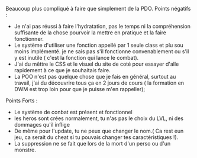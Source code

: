 
Beaucoup plus compliqué à faire que simplement de la PDO.
 Points négatifs :
 - Je n'ai pas réussi à faire l'hydratation, pas le temps ni la compréhension suffisante de la chose pourvoir la mettre en pratique et la faire fonctionner.
 -  Le système d'utiliser une fonction appellé par 1 seule class et plu sou moins implémenté. je ne sais pas s'il fonctionne convenablement ou s'il y est inutile ( c'est la fonction qui lance le combat).
 - J'ai du mêttre le CSS et le visuel du site de coté pour essayer d'alle rapidement à ce que je souhaitais faire.
 - La POO n'est pas quelque chose que je fais en général, surtout au travail, j'ai du découvrire tous ça en 2 jours de cours ( la formation en DWM est trop loin pour que je puisse m'en rappeller);

 Points Forts :
  - Le système de conbat est présent et fonctionnel
  - les heros sont crées normalement, tu n'as pas le choix du LVL, ni des dommages qu'il inflige
  - De même pour l'update, tu ne peux que changer le nom.( Ca rest eun jeu, ca serait du cheat si tu pouvais changer tes caractéristiques !).
  - La suppression ne se fait que lors de la mort d'un perso ou d'un monstre.